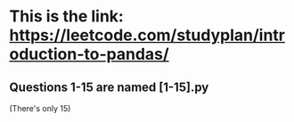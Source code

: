 # This is the link: https://leetcode.com/studyplan/introduction-to-pandas/ 

## Questions 1-15 are named [1-15].py

(There's only 15)
